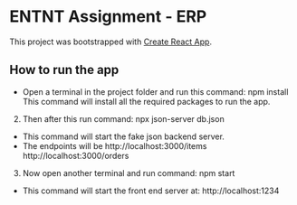 # ENTNT Assignment - ERP

This project was bootstrapped with [Create React App](https://github.com/facebook/create-react-app).

## How to run the app
* Open a terminal in the project folder and run this command: npm install
  This command will install all the required packages to run the app.

2) Then after this run command: npx json-server db.json
- This command will start the fake json backend server.
- The endpoints will be
http://localhost:3000/items
http://localhost:3000/orders

3) Now open another terminal and run command: npm start
- This command will start the front end server at: http://localhost:1234
